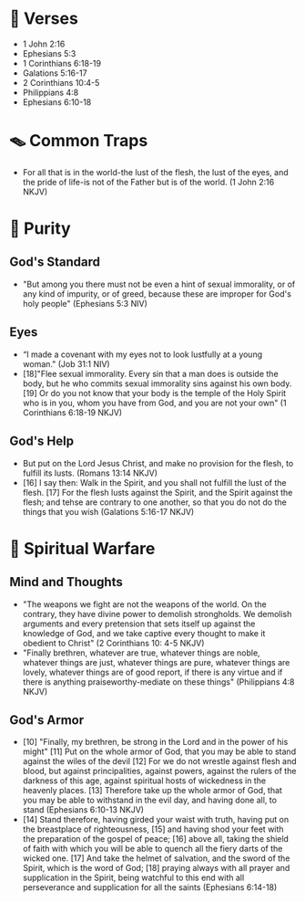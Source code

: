 <!--==================-->
# 🔑 Verses
<!--==================-->
- 1 John 2:16
- Ephesians 5:3
- 1 Corinthians 6:18-19
- Galations 5:16-17
- 2 Corinthians 10:4-5
- Philippians 4:8
- Ephesians 6:10-18

<!--==================-->
# 🪤 Common Traps
<!--==================-->
- For all that is in the world-the lust of the flesh, the lust of the eyes, and the pride of life-is not of the Father but is of the world. (1 John 2:16 NKJV)

<!--==================-->
# 🐑 Purity
<!--==================-->
## God's Standard
- "But among you there must not be even a hint of sexual immorality, or of any kind of impurity, or of greed, because these are improper for God's holy people" (Ephesians 5:3 NIV)

## Eyes
- “I made a covenant with my eyes not to look lustfully at a young woman." (Job 31:1 NIV)
- [18]"Flee sexual immorality. Every sin that a man does is outside the body, but he who commits sexual immorality sins against his own body. [19] Or do you not know that your body is the temple of the Holy Spirit who is in you, whom you have from God, and you are not your own" (1 Corinthians 6:18-19 NKJV)

## God's Help
- But put on the Lord Jesus Christ, and make no provision for the flesh, to fulfill its lusts. (Romans 13:14 NKJV)
- [16] I say then: Walk in the Spirit, and you shall not fulfill the lust of the flesh. [17] For the flesh lusts against the Spirit, and the Spirit against the flesh; and tehse are contrary to one another, so that you do not do the things that you wish (Galations 5:16-17 NKJV)

<!--==================-->
# 🤺 Spiritual Warfare
<!--==================-->
## Mind and Thoughts
- "The weapons we fight are not the weapons of the world. On the contrary, they have divine power to demolish strongholds. We demolish arguments and every pretension that sets itself up against the knowledge of God, and we take captive every thought to make it obedient to Christ" (2 Corinthians 10: 4-5 NKJV)
- "Finally brethren, whatever are true, whatever things are noble, whatever things are just, whatever things are pure, whatever things are lovely, whatever things are of good report, if there is any virtue and if there is anything praiseworthy-mediate on these things" (Philippians 4:8 NKJV)

## God's Armor
- [10] "Finally, my brethren, be strong in the Lord and in the power of his might" [11] Put on the whole armor of God, that you may be able to stand against the wiles of the devil [12] For we do not wrestle against flesh and blood, but against principalities, against powers, against the rulers of the darkness of this age, against spiritual hosts of wickedness in the heavenly places. [13] Therefore take up the whole armor of God, that you may be able to withstand in the evil day, and having done all, to stand (Ephesians 6:10-13 NKJV)
- [14] Stand therefore, having girded your waist with truth, having put on the breastplace of righteousness, [15] and having shod your feet with the preparation of the gospel of peace; [16] above all, taking the shield of faith with which you will be able to quench all the fiery darts of the wicked one. [17] And take the helmet of salvation, and the sword of the Spirit, which is the word of God; [18] praying always with all prayer and supplication in the Spirit, being watchful to this end with all perseverance and supplication for all the saints (Ephesians 6:14-18)





